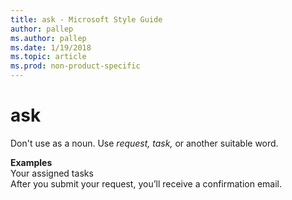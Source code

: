 ```yaml
---
title: ask - Microsoft Style Guide
author: pallep
ms.author: pallep
ms.date: 1/19/2018
ms.topic: article
ms.prod: non-product-specific
---
```


# ask

Don't use as a noun. Use *request, task,* or another suitable word.

**Examples**  
Your assigned tasks  
After you submit your request, you’ll receive a confirmation email.
